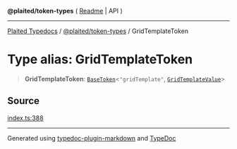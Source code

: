 **@plaited/token-types** ( [Readme](../README.md) \| API )

***

[Plaited Typedocs](../../../modules.md) / [@plaited/token-types](../modules.md) / GridTemplateToken

# Type alias: GridTemplateToken

> **GridTemplateToken**: [`BaseToken`](BaseToken.md)\<`"gridTemplate"`, [`GridTemplateValue`](GridTemplateValue.md)\>

## Source

[index.ts:388](https://github.com/plaited/plaited/blob/b151218/libs/token-types/src/index.ts#L388)

***

Generated using [typedoc-plugin-markdown](https://www.npmjs.com/package/typedoc-plugin-markdown) and [TypeDoc](https://typedoc.org/)
